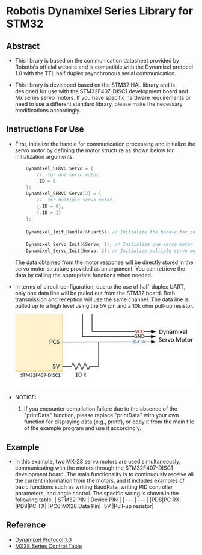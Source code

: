 # Robotis Dynamixel Series Library for STM32

## Abstract
- This library is based on the communication datasheet provided by Robotis's official website and is compatible with the Dynamixel protocol 1.0 with the TTL half duplex asynchronous serial communication.

- This library is developed based on the STM32 HAL library and is designed for use with the STM32F407-DISC1 development board and Mx series servo motors. If you have specific hardware requirements or need to use a different standard library, please make the necessary modifications accordingly.

## Instructions For Use

- First, initialize the handle for communication processing and initialize the servo motor by defining the motor structure as shown below for initialization arguments.

    ```C
        Dynamixel_SERVO Servo = {
            //  for one servo motor.
            .ID = 0
        };
        Dynamixel_SERVO Servo[2] = {
            //  for multiple servo motor.
            {.ID = 0},
            {.ID = 1}
        };

        Dynamixel_Init_Handle(&huart6); // Initialize the handle for communication.

        Dynamixel_Servo_Init(&Servo, 1); // Initialize one servo motor.
        Dynamixel_Servo_Init(Servo, 2); // Initialize multiple servo motor.
    ```
    The data obtained from the motor response will be directly stored in the servo motor structure provided as an argument. You can retrieve the data by calling the appropriate functions when needed.

- In terms of circuit configuration, due to the use of half-duplex UART, only one data line will be pulled out from the STM32 board. Both transmission and reception will use the same channel. The data line is pulled up to a high level using the 5V pin and a 10k ohm pull-up resistor.
  
  ![circuit](./circuit.JPG)

- NOTICE:
  1. If you encounter compilation failure due to the absence of the "printData" function, please replace "printData" with your own function for displaying data (e.g., printf), or copy it from the main file of the example program and use it accordingly.
## Example
- In this example, two MX-28 servo motors are used simultaneously, communicating with the motors through the STM32F407-DISC1 development board. The main functionality is to continuously receive all the current information from the motors, and it includes examples of basic functions such as writing BaudRate, writing PID controller parameters, and angle control. The specific wiring is shown in the following table.
   | STM32 PIN | Device PIN |
  | --- | --- |
  |PD8|PC RX|
  |PD9|PC TX|
  |PC6|MX28 Data Pin|
  |5V |Pull-up resistor|

## Reference
- [Dynamixel Protocol 1.0]
- [MX28 Series Control Table]

[Dynamixel Protocol 1.0]:https://emanual.robotis.com/docs/en/dxl/protocol1/
[MX28 Series Control Table]:https://emanual.robotis.com/docs/en/dxl/mx/mx-28/#control-table
